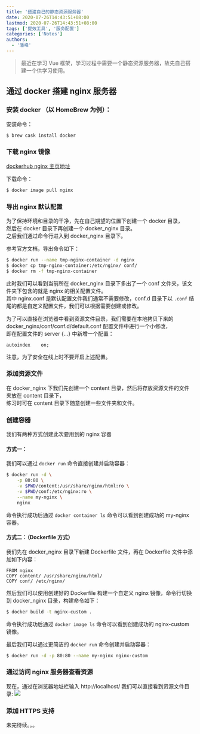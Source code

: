 ```yaml
---
title: '搭建自己的静态资源服务器'
date: 2020-07-26T14:43:51+08:00
lastmod: 2020-07-26T14:43:51+08:00
tags: ['提效工具', '服务配置']
categories: ['Notes']
authors:
  - '潘峰'
---
```


> 最近在学习 Vue 框架，学习过程中需要一个静态资源服务器，故先自己搭建一个供学习使用。

## 通过 docker 搭建 nginx 服务器

### 安装 docker （以 HomeBrew 为例）：

安装命令：

```bash
$ brew cask install docker
```

### 下载 nginx 镜像

[dockerhub nginx 主页地址](https://hub.docker.com/_/nginx)

下载命令：

```bash
$ docker image pull nginx
```

### 导出 nginx 默认配置

为了保持环境和目录的干净，先在自己期望的位置下创建一个 docker 目录，  
然后在 docker 目录下再创建一个 docker_nginx 目录。  
之后我们通过命令行进入到 docker_nginx 目录下。

参考官方文档，导出命令如下：

```bash
$ docker run --name tmp-nginx-container -d nginx
$ docker cp tmp-nginx-container:/etc/nginx/ conf/
$ docker rm -f tmp-nginx-container
```

此时我们可以看到当前所在 docker_nginx 目录下多出了一个 conf 文件夹，该文件夹下包含的就是 nginx 的相关配置文件。  
其中 nginx.conf 是默认配置文件我们通常不需要修改，conf.d 目录下以 `.conf` 结尾的都是自定义配置文件，我们可以根据需要创建或修改。

为了可以直接在浏览器中看到资源文件目录，我们需要在本地拷贝下来的 docker_nginx/conf/conf.d/default.conf 配置文件中进行一个小修改，  
即在配置文件的 server {...} 中新增一个配置：

```text
autoindex    on;
```

注意，为了安全在线上时不要开启上述配置。

### 添加资源文件

在 docker_nginx 下我们先创建一个 content 目录，然后将存放资源文件的文件夹放在 content 目录下，  
练习时可在 content 目录下随意创建一些文件夹和文件。

### 创建容器

我们有两种方式创建此次要用到的 nginx 容器

#### 方式一：

我们可以通过 `docker run` 命令直接创建并启动容器：

```bash
$ docker run -d \
    -p 80:80 \
    -v $PWD/content:/usr/share/nginx/html:ro \
    -v $PWD/conf:/etc/nginx:ro \
    --name my-nginx \
    nginx
```

命令执行成功后通过 `docker container ls` 命令可以看到创建成功的 my-nginx 容器。

#### 方式二：（Dockerfile 方式）

我们先在 docker_nginx 目录下新建 Dockerfile 文件，再在 Dockerfile 文件中添加如下内容：

```text
FROM nginx
COPY content/ /usr/share/nginx/html/
COPY conf/ /etc/nginx/
```

然后我们可以使用创建好的 Dockerfile 构建一个自定义 nginx 镜像，命令行切换到 docker_nginx 目录，构建命令如下：

```bash
$ docker build -t nginx-custom .
```

命令执行成功后通过 `docker image ls` 命令可以看到创建成功的 nginx-custom 镜像。

最后我们可以通过更简洁的 `docker run` 命令创建并启动容器：

```bash
$ docker run -d -p 80:80 --name my-nginx nginx-custom
```

### 通过访问 nginx 服务器查看资源

现在，通过在浏览器地址栏输入 http://localhost/ 我们可以直接看到资源文件目录:
![](https://ww1.sinaimg.cn/large/ed19fa55gy1gifwgdin3aj214m0d00tn.jpg)

### 添加 HTTPS 支持

未完待续。。。
